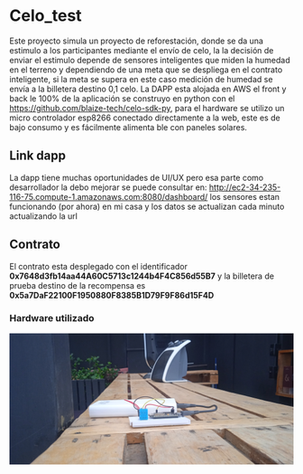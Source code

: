 # Celo_test
Este proyecto simula un proyecto de reforestación, donde se da una estimulo a los participantes mediante el envío de celo, la la decisión de enviar el estimulo depende de sensores inteligentes que miden la humedad en el terreno y dependiendo de una meta que se despliega en el contrato inteligente, si la meta se supera en este caso medición de humedad se envía a la billetera destino 0,1 celo.
La DAPP esta alojada en AWS el front y back le 100% de la aplicación se construyo en python con el <https://github.com/blaize-tech/celo-sdk-py>, para el hardware se utilizo un micro controlador esp8266 conectado directamente a la web, este es de bajo consumo y es fácilmente alimenta ble con paneles solares.

## Link dapp
La dapp tiene muchas oportunidades de UI/UX pero esa parte como desarrollador la debo mejorar se puede consultar en: <http://ec2-34-235-116-75.compute-1.amazonaws.com:8080/dashboard/> los sensores estan funcionando (por ahora) en mi casa y los datos se actualizan cada minuto actualizando la url

## Contrato
El contrato esta desplegado con el identificador **0x7648d3fb14aa44A60C5713c1244b4F4C856d55B7** y la billetera de prueba destino de la recompensa es **0x5a7DaF22100F1950880F8385B1D79F9F86d15F4D** 

### Hardware utilizado
![img](hardware.jpg)